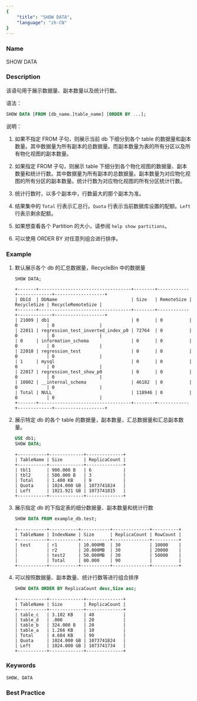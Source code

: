 ```yaml
---
{
    "title": "SHOW DATA",
    "language": "zh-CN"
}
---
```


<!--
Licensed to the Apache Software Foundation (ASF) under one
or more contributor license agreements.  See the NOTICE file
distributed with this work for additional information
regarding copyright ownership.  The ASF licenses this file
to you under the Apache License, Version 2.0 (the
"License"); you may not use this file except in compliance
with the License.  You may obtain a copy of the License at

  http://www.apache.org/licenses/LICENSE-2.0

Unless required by applicable law or agreed to in writing,
software distributed under the License is distributed on an
"AS IS" BASIS, WITHOUT WARRANTIES OR CONDITIONS OF ANY
KIND, either express or implied.  See the License for the
specific language governing permissions and limitations
under the License.
-->



### Name

SHOW DATA

### Description

该语句用于展示数据量、副本数量以及统计行数。

语法：

```sql
SHOW DATA [FROM [db_name.]table_name] [ORDER BY ...];
```

说明：

1. 如果不指定 FROM 子句，则展示当前 db 下细分到各个 table 的数据量和副本数量。其中数据量为所有副本的总数据量。而副本数量为表的所有分区以及所有物化视图的副本数量。

2. 如果指定 FROM 子句，则展示 table 下细分到各个物化视图的数据量、副本数量和统计行数。其中数据量为所有副本的总数据量。副本数量为对应物化视图的所有分区的副本数量。统计行数为对应物化视图的所有分区统计行数。

3. 统计行数时，以多个副本中，行数最大的那个副本为准。

4. 结果集中的 `Total` 行表示汇总行。`Quota` 行表示当前数据库设置的配额。`Left` 行表示剩余配额。

5. 如果想查看各个 Partition 的大小，请参阅 `help show partitions`。

6. 可以使用 ORDER BY 对任意列组合进行排序。

### Example

1. 默认展示各个 db 的汇总数据量，RecycleBin 中的数据量

    ```
    SHOW DATA;
    ```

    ```
    +-------+-----------------------------------+--------+------------+-------------+-------------------+
    | DbId  | DbName                            | Size   | RemoteSize | RecycleSize | RecycleRemoteSize |
    +-------+-----------------------------------+--------+------------+-------------+-------------------+
    | 21009 | db1                               | 0      | 0          | 0           | 0                 |
    | 22011 | regression_test_inverted_index_p0 | 72764  | 0          | 0           | 0                 |
    | 0     | information_schema                | 0      | 0          | 0           | 0                 |
    | 22010 | regression_test                   | 0      | 0          | 0           | 0                 |
    | 1     | mysql                             | 0      | 0          | 0           | 0                 |
    | 22017 | regression_test_show_p0           | 0      | 0          | 0           | 0                 |
    | 10002 | __internal_schema                 | 46182  | 0          | 0           | 0                 |
    | Total | NULL                              | 118946 | 0          | 0           | 0                 |
    +-------+-----------------------------------+--------+------------+-------------+-------------------+
    ```

2. 展示特定 db 的各个 table 的数据量，副本数量，汇总数据量和汇总副本数量。

    ```sql
    USE db1;
    SHOW DATA;
    ```

    ```
    +-----------+-------------+--------------+
    | TableName | Size        | ReplicaCount |
    +-----------+-------------+--------------+
    | tbl1      | 900.000 B   | 6            |
    | tbl2      | 500.000 B   | 3            |
    | Total     | 1.400 KB    | 9            |
    | Quota     | 1024.000 GB | 1073741824   |
    | Left      | 1021.921 GB | 1073741815   |
    +-----------+-------------+--------------+
    ```

3. 展示指定 db 的下指定表的细分数据量、副本数量和统计行数

    ```sql
    SHOW DATA FROM example_db.test;
    ```

    ```
    +-----------+-----------+-----------+--------------+----------+
    | TableName | IndexName | Size      | ReplicaCount | RowCount |
    +-----------+-----------+-----------+--------------+----------+
    | test      | r1        | 10.000MB  | 30           | 10000    |
    |           | r2        | 20.000MB  | 30           | 20000    |
    |           | test2     | 50.000MB  | 30           | 50000    |
    |           | Total     | 80.000    | 90           |          |
    +-----------+-----------+-----------+--------------+----------+
    ```

4. 可以按照数据量、副本数量、统计行数等进行组合排序

    ```sql
    SHOW DATA ORDER BY ReplicaCount desc,Size asc;
    ```

    ```
    +-----------+-------------+--------------+
    | TableName | Size        | ReplicaCount |
    +-----------+-------------+--------------+
    | table_c   | 3.102 KB    | 40           |
    | table_d   | .000        | 20           |
    | table_b   | 324.000 B   | 20           |
    | table_a   | 1.266 KB    | 10           |
    | Total     | 4.684 KB    | 90           |
    | Quota     | 1024.000 GB | 1073741824   |
    | Left      | 1024.000 GB | 1073741734   |
    +-----------+-------------+--------------+
    ```

### Keywords

    SHOW, DATA

### Best Practice

